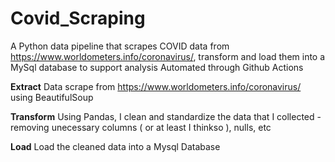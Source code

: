 # Covid_Scraping
A Python data pipeline that scrapes COVID data from https://www.worldometers.info/coronavirus/, transform and load them into a MySql database to support analysis 
Automated through Github Actions



**Extract**
Data scrape from https://www.worldometers.info/coronavirus/ using BeautifulSoup 

**Transform**
Using Pandas, I clean and standardize the data that I collected - removing unecessary columns ( or at least I thinkso ), nulls, etc

**Load**
Load the cleaned data into a Mysql Database
